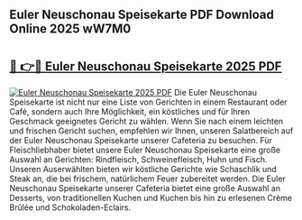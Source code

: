 ## Euler Neuschonau Speisekarte PDF Download Online 2025 wW7M0

# <h2><a href="http://gcajrzj.nevu.top/?p=Euler+Neuschonau+Speisekarte">🔗 👉🔴 Euler Neuschonau Speisekarte 2025 PDF</a></h2>

[![Euler Neuschonau Speisekarte 2025 PDF](https://i.imgur.com/dBaPXMq.png)](http://gcajrzj.nevu.top/?p=Euler+Neuschonau+Speisekarte)
Die Euler Neuschonau Speisekarte ist nicht nur eine Liste von Gerichten in einem Restaurant oder Café, sondern auch Ihre Möglichkeit, ein köstliches und für Ihren Geschmack geeignetes Gericht zu wählen. Wenn Sie nach einem leichten und frischen Gericht suchen, empfehlen wir Ihnen, unseren Salatbereich auf der Euler Neuschonau Speisekarte unserer Cafeteria zu besuchen. Für Fleischliebhaber bietet unsere Euler Neuschonau Speisekarte eine große Auswahl an Gerichten: Rindfleisch, Schweinefleisch, Huhn und Fisch. Unseren Auserwählten bieten wir köstliche Gerichte wie Schaschlik und Steak an, die bei frischem, natürlichem Feuer zubereitet werden. Die Euler Neuschonau Speisekarte unserer Cafeteria bietet eine große Auswahl an Desserts, von traditionellen Kuchen und Kuchen bis hin zu erlesenen Crème Brûlée und Schokoladen-Eclairs.
